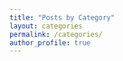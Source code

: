 ```yaml
---
title: "Posts by Category"
layout: categories
permalink: /categories/
author_profile: true
---
```

<!-- ---
title: "Posts by Category (grid view)"
layout: categories
permalink: /categories-grid/
entries_layout: grid
author_profile: true
--- -->
